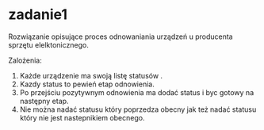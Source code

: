 # zadanie1

Rozwiązanie opisujące proces odnowaniania urządzeń u producenta sprzętu elelktonicznego.

Zalożenia:
1. Każde urządzenie ma swoją listę statusów . 
2. Kazdy status to pewień etap odnowienia. 
3. Po przejściu pozytywnym odnowienia ma dodać status i byc gotowy na następny etap.
4. Nie można nadać statusu który poprzedza obecny jak też nadać statusu który nie jest nastepnikiem obecnego.

